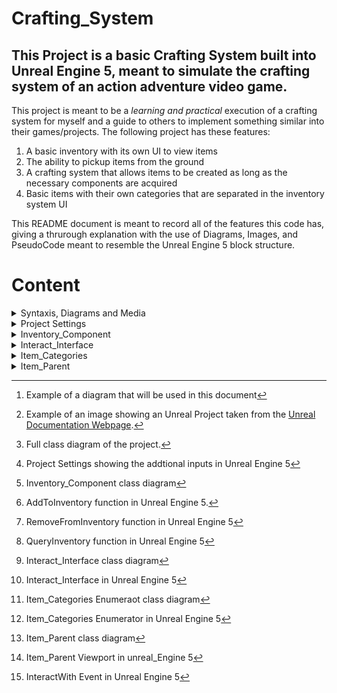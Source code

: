 # Crafting_System

## This Project is a basic Crafting System built into Unreal Engine 5, meant to simulate the crafting system of an action adventure video game.

This project is meant to be a *learning and practical* execution of a crafting system for myself and a guide to others to implement something similar into their games/projects. The following project has these features:

  1. A basic inventory with its own UI to view items
  2. The ability to pickup items from the ground
  3. A crafting system that allows items to be created as long as the necessary components are acquired
  4. Basic items with their own categories that are separated in the inventory system UI

This README document is meant to record all of the features this code has, giving a thrurough explanation with the use of Diagrams, Images, and PseudoCode meant to resemble the Unreal Engine 5 block structure.

# Content

<details>

  <summary>Syntaxis, Diagrams and Media</summary>

  # Syntaxis, Diagram and Media

  ## How is this document organized and how should you read it?
  
  This section is to give an understanding of how the document will be formated and organized as well as explaining the diagrams that will be placed around this document.

  ### Syntax

  All of the added or edited functions, structures or events will be added to this document. Any default classes, structures, etc, that are in the base Unreal Engine default projects, will only be added if they are specifically mentioned in the context of the coding.

  The coding will be done in a pseudocode that will ressemble as much as possible a object oriented language

  Example:

  ```
    class newClass {

      public  bool attribute;
      public  int attribute2;
      private static  struct attribute3;

      public function1( int parameter, bool parameter){
        return returnType;
      }

      private functionEvent(){
        attribute += 1;
      }
    }
  ```
  
  ### Diagrams 
  
  There will be general UML Diagrams summarizing and showing the logic of every component, as Unreal has very specific color coding for their nodes (i.e, events, functions, and the specific color of the data structures) these diagrams will use the colors used in Unreal for the classes and data structures.
  
  Example:

  ![imagen](https://github.com/user-attachments/assets/c4eb07d7-86af-498c-9c1a-d473067e88b4) [^1]

  [^1]: Example of a diagram that will be used in this document

### Media

Media in this document will have foot notes describing what the media is showing. Media can include images, videos of the project to assist in the understanding of this project.

Example:

  ![dotboxspawnemitter](https://github.com/user-attachments/assets/a0b89f3c-2c57-42c8-b502-7a0211c958d8)[^2]

  [^2]: Example of an image showing an Unreal Project taken from the [Unreal Documentation Webpage](https://dev.epicgames.com/documentation/en-us/unreal-engine/nodes-in-unreal-engine). 

  <img width="4409" height="3366" alt="Clase UML" src="https://github.com/user-attachments/assets/35333426-fe2c-4501-9380-3439eba92ec8" /> [^3]

  [^3]: Full class diagram of the project.
  
</details>

<details>

  <summary>Project Settings</summary>

  # Project Settings

  For this class to function properly, it is Required to add some additional inputsinto your project settings to toggle the inventory to appear, and to pick up items. For this project "Tab" is used to open the invenotry, and "E" is used to pick up items on the ground.

  <img width="1007" height="552" alt="imagen" src="https://github.com/user-attachments/assets/629c5160-30b5-464d-af4d-ec71b6f22e48" /> [^4]

  [^4]: Project Settings showing the addtional inputs in Unreal Engine 5


</details>
  
<details>

  <summary>Inventory_Component</summary>
  
  # Inventory_Component

  ## How we contain items that are grabbed by the player.

  This is a blueprint actor component class that allows the player to add items, remove them, and search for items in a specific category.

  <img width="394" height="299" alt="imagen" src="https://github.com/user-attachments/assets/6d5a58ce-f46b-4e77-9fc5-aedf68d848bd" /> [^5]

  [^5]: Inventory_Component class diagram

  ```
  #import Parent_Item

  public Blueprint class extends ActorComponent Inventory_Component {

    public Dictionary<Item_Parent, int> inventory; // This dictionary will allow the player to store any kind or item and know how many of said item are available.

    .......
  }

  ```

<summary>Functions</summary>

  ### Functions

  This section will show every function that this class has.

  <ins>AddToInventory</ins>

  A simple functions that add an item to the "inventory" Dictonary,  it mkes the "Parent Item" the key, and adds an int value to the respective key.

  <img width="1308" height="549" alt="imagen" src="https://github.com/user-attachments/assets/d1b9a494-00be-4093-806f-519cfcf24f9d" /> [^6]

  [^6]: AddToInventory function in Unreal Engine 5.

  ```
  public boolean AddToInventory(Item_Parent itemAdded, int quantity){
    quantity += inventory.find(itemAdded); // This will check if the item already exists in the dictionary, if not, this operation will add 0.
    inventory.add(itemAdded, // This will add the key to the Dictionary
                  clamp(/*value*/ quantity, /*min*/ 0, /*max*/ 99)); // this clamp function makes sure that the maximum amount of the quantity is limited to 99 and minimum is 0
    return true;
  }
  
  ```

  <ins>RemoveFromInventory</ins>

  A simple function that removes a single item from the "inventory" Dictionary. It searches the Item_parent Map Key and reduces the count .1.

  <img width="1192" height="374" alt="imagen" src="https://github.com/user-attachments/assets/7190fbdb-75ca-43c0-9f80-e466242e102c" /> [^7]

  [^7]: RemoveFromInventory function in Unreal Engine 5

  ```
  public boolean RemoveFromInventory(Item_Parent itemToRemove, int quantity){
    if(QueryInventory(self, itemToRemove, quantity).success){ //search if the item is in the inventory
      inventory.add(itemToRemove, (QueryInventory(self, itemToRemove, quantity).outputQuantity - quantity)); //update the Map by removing the value of item quantity
      return true;
    }
    return false;
  }
  ```

<ins>QueryInventory</ins>

A simple function that searches a specific item in the "inventory" Map/Dictionary. It searches for the spefied item and amount in the Map and removes it from the Dictionary.

<img width="1197" height="373" alt="imagen" src="https://github.com/user-attachments/assets/7b2e71c9-907c-4f9b-a933-a9e04bdf05d3" /> [^8]

[^8]: QueryInventory function in Unreal Engine 5

```
public boolean, int QueryInventory(Item_Parent item, int quantity){
  boolean success = true; // we set a boolean to see if the item was found
  int outputquantity; // we set a number to see how many of said number of items was found
  if(inventory.find(item).value >= quantity AND inventory.find(item).success){ //if we found the item and it has a higher amount then the requested quantiry
    return success, outputQuantkty = inventory.find(item).value; //return that the item an amoun do exist
  }
  return !success, outputQuantkty = inventory.find(item).value; //else return false and a value of -1
}
```
</details>

<details>

<summary>Interact_Interface</summary>

# Interact_Interface

## An interface to interact with the world

This is an interface with the purpose to have to functions that allows items to be interactables. A function that knows when an item is looked and a function that allows the item to be interacted with.

<summary>Interface</summary>

### Interface

<img width="330" height="149" alt="imagen" src="https://github.com/user-attachments/assets/73d26258-cbfd-4335-a68f-d5b91babb51f" /> [^9]

[^9]: Interact_Interface class diagram

<img width="1131" height="582" alt="imagen" src="https://github.com/user-attachments/assets/cba4de42-f8e4-4530-a3f4-713dec8d483a" /> [^10]

[^10]: Interact_Interface in Unreal Engine 5

```

public interface Interact_interface{

  public lookAt(); //This will known when the object is being looked at

  public InteractWith(); //This will allows the item to be interactablke

}
```

</details>

<details>

<summary>Item_Categories</summary>

# Item_Categories

## Classifying item types

This is an Enumerator that gives the option to give a specific category for an item.

<summary>Enumerator</summary>

### Enumerator

<img width="289" height="134" alt="imagen" src="https://github.com/user-attachments/assets/9aa3e0a4-02f0-467d-a4f9-01698aba7cdd" /> [^11]

[^11]: Item_Categories Enumeraot class diagram

<img width="1912" height="407" alt="imagen" src="https://github.com/user-attachments/assets/a3841e6b-a90c-4592-86c4-bce19183eae3" /> [^12]

[^12]: Item_Categories Enumerator in Unreal Engine 5

```
public enumerator Item_Categories {
  Parts,
  Plants,
  Skins,
  Medicinal,
  Ammon,
  Throwable,
  Equipment
}
```

</details>

<details>

<summary>Item_Parent</summary>

# Item_Parent

## The class for all items

This actor blueprint class is a parent function to all items, it will have all basic parameters all items need, and Events that items will have.

<img width="765" height="477" alt="imagen" src="https://github.com/user-attachments/assets/eae71c52-cd99-4153-b7e3-a78caa64b8aa" /> [^13]

[^13]: Item_Parent class diagram

<img width="1916" height="992" alt="imagen" src="https://github.com/user-attachments/assets/82de365e-3d2c-45d2-aa4a-e93988fde70b" /> [^14]

[^14]: Item_Parent Viewport in unreal_Engine 5

```
#import Item_Categories
#import Item_Parent
#import BP_FirstPersonCharacter

public class extends BlueprintActor implements Interact_Interface {
  public text name;
  public text description;
  public Item_Categories category;
  public Texture2D thumbnail;
  public Dictionary<Item_Parent, int> craftingRecipe;

  .........
}
```

<summary>Event Graph</summary>

### Event Graph

<ins>InteractWith</ins>

This is an event that tranforms the "InteractWithFunction" from the Interact Interface to an Event. It will allow the player to interact with an item, to add them to their inventory, and removes them from the level.

<img width="1682" height="295" alt="imagen" src="https://github.com/user-attachments/assets/93ec4a31-9378-4f82-bd8f-66ddb085d862" /> [^15]

[^15]: InteractWith Event in Unreal Engine 5

```
public eventr InteractWith(BP_FirstPersonCharacter playerCharacter){
  playerCharacter.Inventory_Component.AddToinventory(self.GetClass(), 1); // we add the item to the inventory
  try {
    My_Player_Controller cast = (My_Player_Controller) GetPlayerController(0); //then we attempt to cast the player controller into  aMy_Player_Controller class
    cast.Headup_Display.Crafting_Menu_W.RefreshInventory(); //then we update the UI to show this item in the inventory
    DestroyActor(self); // We destroy the item itself and remove from the level
  }
}
```
</details>


